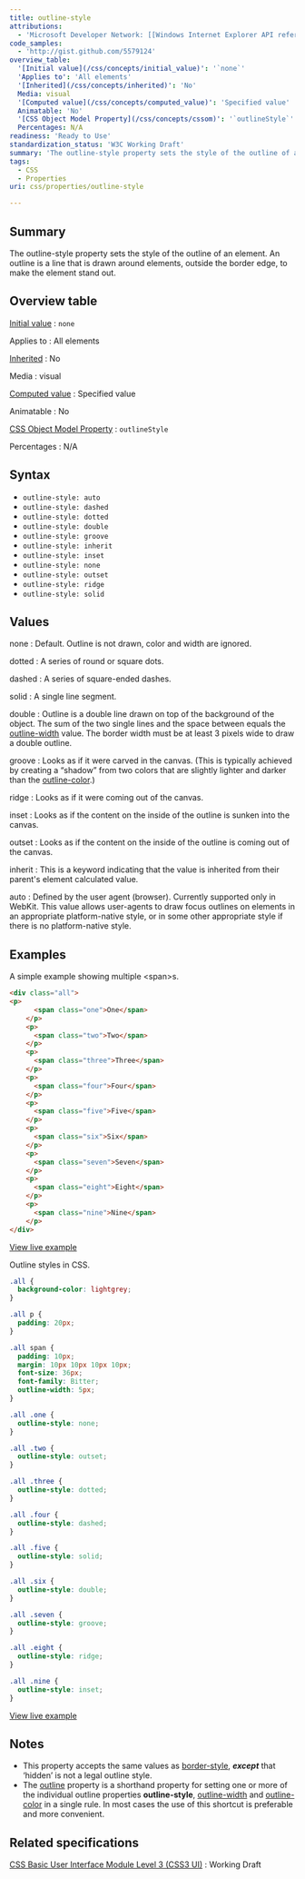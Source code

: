 ```yaml
---
title: outline-style
attributions:
  - 'Microsoft Developer Network: [[Windows Internet Explorer API reference](http://msdn.microsoft.com/en-us/library/ie/hh828809%28v=vs.85%29.aspx) Article]'
code_samples:
  - 'http://gist.github.com/5579124'
overview_table:
  '[Initial value](/css/concepts/initial_value)': '`none`'
  'Applies to': 'All elements'
  '[Inherited](/css/concepts/inherited)': 'No'
  Media: visual
  '[Computed value](/css/concepts/computed_value)': 'Specified value'
  Animatable: 'No'
  '[CSS Object Model Property](/css/concepts/cssom)': '`outlineStyle`'
  Percentages: N/A
readiness: 'Ready to Use'
standardization_status: 'W3C Working Draft'
summary: 'The outline-style property sets the style of the outline of an element. An outline is a line that is drawn around elements, outside the border edge, to make the element stand out.'
tags:
  - CSS
  - Properties
uri: css/properties/outline-style

---
```

## <span>Summary</span>

The outline-style property sets the style of the outline of an element. An outline is a line that is drawn around elements, outside the border edge, to make the element stand out.

## <span>Overview table</span>

[Initial value](/css/concepts/initial_value)
:   `none`

Applies to
:   All elements

[Inherited](/css/concepts/inherited)
:   No

Media
:   visual

[Computed value](/css/concepts/computed_value)
:   Specified value

Animatable
:   No

[CSS Object Model Property](/css/concepts/cssom)
:   `outlineStyle`

Percentages
:   N/A

## <span>Syntax</span>

-   `outline-style: auto`
-   `outline-style: dashed`
-   `outline-style: dotted`
-   `outline-style: double`
-   `outline-style: groove`
-   `outline-style: inherit`
-   `outline-style: inset`
-   `outline-style: none`
-   `outline-style: outset`
-   `outline-style: ridge`
-   `outline-style: solid`

## <span>Values</span>

none
:   Default. Outline is not drawn, color and width are ignored.

dotted
:   A series of round or square dots.

dashed
:   A series of square-ended dashes.

solid
:   A single line segment.

double
:   Outline is a double line drawn on top of the background of the object. The sum of the two single lines and the space between equals the [outline-width](/css/properties/outline-width) value. The border width must be at least 3 pixels wide to draw a double outline.

groove
:   Looks as if it were carved in the canvas. (This is typically achieved by creating a “shadow” from two colors that are slightly lighter and darker than the [outline-color](/css/properties/outline-color).)

ridge
:   Looks as if it were coming out of the canvas.

inset
:   Looks as if the content on the inside of the outline is sunken into the canvas.

outset
:   Looks as if the content on the inside of the outline is coming out of the canvas.

inherit
:   This is a keyword indicating that the value is inherited from their parent's element calculated value.

auto
:   Defined by the user agent (browser). Currently supported only in WebKit. This value allows user-agents to draw focus outlines on elements in an appropriate platform-native style, or in some other appropriate style if there is no platform-native style.

## <span>Examples</span>

A simple example showing multiple \<span\>s.

``` html
<div class="all">
<p>
      <span class="one">One</span>
    </p>
    <p>
      <span class="two">Two</span>
    </p>
    <p>
      <span class="three">Three</span>
    </p>
    <p>
      <span class="four">Four</span>
    </p>
    <p>
      <span class="five">Five</span>
    </p>
    <p>
      <span class="six">Six</span>
    </p>
    <p>
      <span class="seven">Seven</span>
    </p>
    <p>
      <span class="eight">Eight</span>
    </p>
    <p>
      <span class="nine">Nine</span>
    </p>
</div>
```

[View live example](http://code.webplatform.org/gist/5579124)

Outline styles in CSS.

``` css
.all {
  background-color: lightgrey;
}

.all p {
  padding: 20px;
}

.all span {
  padding: 10px;
  margin: 10px 10px 10px 10px;
  font-size: 36px;
  font-family: Bitter;
  outline-width: 5px;
}

.all .one {
  outline-style: none;
}

.all .two {
  outline-style: outset;
}

.all .three {
  outline-style: dotted;
}

.all .four {
  outline-style: dashed;
}

.all .five {
  outline-style: solid;
}

.all .six {
  outline-style: double;
}

.all .seven {
  outline-style: groove;
}

.all .eight {
  outline-style: ridge;
}

.all .nine {
  outline-style: inset;
}
```

[View live example](http://code.webplatform.org/gist/5579124)

## <span>Notes</span>

-   This property accepts the same values as [border-style](/css/properties/border-style), ***except*** that ‘hidden’ is not a legal outline style.
-   The [outline](/css/properties/outline) property is a shorthand property for setting one or more of the individual outline properties **outline-style**, [outline-width](/css/properties/outline-width) and [outline-color](/css/properties/outline-color) in a single rule. In most cases the use of this shortcut is preferable and more convenient.

## <span>Related specifications</span>

[CSS Basic User Interface Module Level 3 (CSS3 UI)](http://dev.w3.org/csswg/css-ui/#outline-style0)
:   Working Draft
